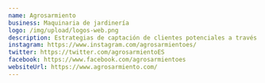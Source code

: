 ```yaml
---
name: Agrosarmiento
business: Maquinaria de jardinería
logo: /img/upload/logos-web.png
description: Estrategias de captación de clientes potenciales a través de redes sociales.
instagram: https://www.instagram.com/agrosarmientoes/
twitter: https://twitter.com/agrosarmientoES
facebook: https://www.facebook.com/agrosarmientoes
websiteUrl: https://www.agrosarmiento.com/
---
```

